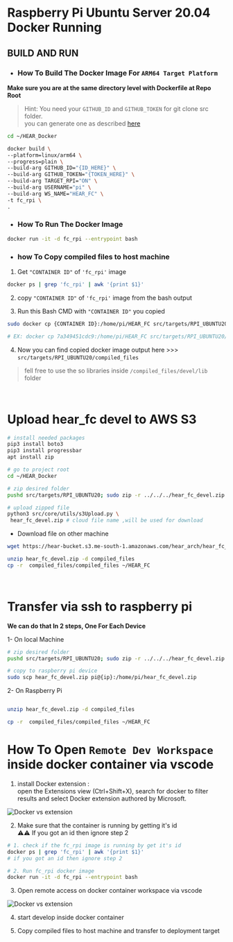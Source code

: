 # Raspberry Pi Ubuntu Server 20.04 Docker Running

## BUILD AND RUN

* ### How To Build The Docker Image For ```ARM64 Target Platform``` 


**Make sure you are at the same directory level with Dockerfile at Repo Root**

> Hint: You need your ```GITHUB_ID``` and ```GITHUB_TOKEN``` for git clone src folder.\
you can generate one as described [here](https://docs.github.com/en/authentication/keeping-your-account-and-data-secure/managing-your-personal-access-tokens)
```bash 
cd ~/HEAR_Docker

docker build \
--platform=linux/arm64 \
--progress=plain \
--build-arg GITHUB_ID="{ID_HERE}" \
--build-arg GITHUB_TOKEN="{TOKEN_HERE}" \
--build-arg TARGET_RPI="ON" \
--build-arg USERNAME="pi" \
--build-arg WS_NAME="HEAR_FC" \
-t fc_rpi \
.

```

- ### How To Run The Docker Image

```bash 
docker run -it -d fc_rpi --entrypoint bash
```


- ### how To Copy compiled files to host machine
1. Get ```"CONTAINER ID"``` of ```'fc_rpi'``` image
```bash 
docker ps | grep 'fc_rpi' | awk '{print $1}'
```

2. copy ```"CONTAINER ID"``` of ```'fc_rpi'``` image from the bash output

3. Run this Bash CMD with ```"CONTAINER ID"``` you copied
```bash
sudo docker cp {CONTAINER ID}:/home/pi/HEAR_FC src/targets/RPI_UBUNTU20/compiled_files

# EX: docker cp 7a349451cdc9:/home/pi/HEAR_FC src/targets/RPI_UBUNTU20/compiled_files

```

4. Now you can find copied docker image output here >>> ```src/targets/RPI_UBUNTU20/compiled_files```

> fell free to use the so libraries inside ```/compiled_files/devel/lib``` folder

<br>

# Upload hear_fc devel to AWS S3

```bash
# install needed packages
pip3 install boto3
pip3 install progressbar
apt install zip

# go to project root
cd ~/HEAR_Docker

# zip desired folder
pushd src/targets/RPI_UBUNTU20; sudo zip -r ../../../hear_fc_devel.zip ./compiled_files; popd

# upload zipped file
python3 src/core/utils/s3Upload.py \
 hear_fc_devel.zip # cloud file name ,will be used for download


```
- Download file on other machine

```bash
wget https://hear-bucket.s3.me-south-1.amazonaws.com/hear_arch/hear_fc_devel.zip 

unzip hear_fc_devel.zip -d compiled_files
cp -r  compiled_files/compiled_files ~/HEAR_FC
```

<br>

# Transfer via ssh to raspberry pi

**We can do that In 2 steps, One For Each Device**

1- On local Machine

```bash
# zip desired folder
pushd src/targets/RPI_UBUNTU20; sudo zip -r ../../../hear_fc_devel.zip ./compiled_files; popd

# copy to raspberry pi device
sudo scp hear_fc_devel.zip pi@{ip}:/home/pi/hear_fc_devel.zip


```

2- On Raspberry Pi

``` bash

unzip hear_fc_devel.zip -d compiled_files

cp -r  compiled_files/compiled_files ~/HEAR_FC

```

# How To Open `Remote Dev Workspace` inside docker container via vscode

1. install Docker extension : \
 open the Extensions view (Ctrl+Shift+X), search for docker to filter results and select Docker extension authored by Microsoft.

![Docker vs extension](https://camo.githubusercontent.com/1c9f7f92c774e1b5a79192b3ed142c4206b2fcc6366b1ab1da513a7c13356ece/68747470733a2f2f636f64652e76697375616c73747564696f2e636f6d2f6173736574732f646f63732f636f6e7461696e6572732f6f766572766965772f696e7374616c6c6174696f6e2d657874656e73696f6e2d7365617263682e706e67)

2. Make sure that the container is running by getting it's id \
⚠️⚠️ If you got an id then ignore step 2
```bash
# 1. check if the fc_rpi image is running by get it's id
docker ps | grep 'fc_rpi' | awk '{print $1}'
# if you got an id then ignore step 2

# 2. Run fc_rpi docker image
docker run -it -d fc_rpi --entrypoint bash
```

3. Open remote access on docker container workspace via vscode

![Docker vs extension](/container_dev_instructions.gif)

4. start develop inside docker container 

5. Copy compiled files to host machine and transfer to deployment target

